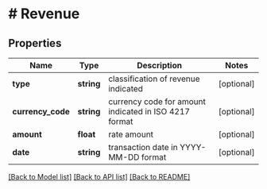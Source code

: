 # # Revenue

## Properties

Name | Type | Description | Notes
------------ | ------------- | ------------- | -------------
**type** | **string** | classification of revenue indicated | [optional] 
**currency_code** | **string** | currency code for amount indicated in ISO 4217 format | [optional] 
**amount** | **float** | rate amount | [optional] 
**date** | **string** | transaction date in YYYY-MM-DD format | [optional] 

[[Back to Model list]](../../README.md#documentation-for-models) [[Back to API list]](../../README.md#documentation-for-api-endpoints) [[Back to README]](../../README.md)


